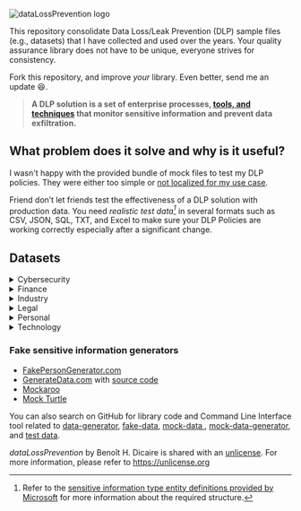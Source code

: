 ![dataLossPrevention logo](https://github.com/bhdicaire/dataLossPrevention/raw/master/logo.png)

This repository consolidate Data Loss/Leak Prevention (DLP) sample files (e.g., datasets) that I have collected and used over the years. Your quality assurance library does not have to be unique, everyone strives for consistency. 

Fork this repository, and improve _your_ library. Even better, send me an update :laughing:.

> **A DLP solution is a set of enterprise processes, [tools, and techniques](techniques.md) that monitor sensitive information and prevent data exfiltration.**

## What problem does it solve and why is it useful?

I wasn't happy with the provided bundle of mock files to test my DLP policies. They were either too simple or [not localized for my use case](dataSets/README.md#Localization).

Friend don’t let friends test the effectiveness of a DLP solution with production data. You need _realistic test data[^1]_ in several formats such as CSV, JSON, SQL, TXT, and Excel to make sure your DLP Policies are working correctly especially after a significant change. 

[^1]: Refer to the [sensitive information type entity definitions provided by Microsoft](https://docs.microsoft.com/en-us/microsoft-365/compliance/sensitive-information-type-entity-definitions?view=o365-worldwide) for more information about the required structure.

## Datasets

<details>
<summary>Cybersecurity</summary>
<br>
Items:
  * password/ shadow
  * ldap
  
Compliance:
  * To be defined
  
</details>
<details>
<summary>Finance</summary>
<br>
Items:
  * Credit card number (CCN)
  
Compliance:
  * PCI
  
</details>
<details>
<summary>Industry</summary>
<br>
Items:
  * [Pharmaceutical product documents by Brian Reid](https://c7solutions.com/2014/04/dlp-templates)
  * NDA
  
Compliance:
  * To be defined
  
</details>
<details>
<summary>Legal</summary>
<br>
Items:
  * Contract
  * NDA
  
Compliance:
  * To be defined
  
</details>
<details>
<summary>Personal</summary>
<br>
Items:
  * PII
  * PHI
 
 
| File Name   | Description |
| :-- |:-- | 
|[lastName.US.txt](personal/lastName.US.txt)| Last names occurring 100 or more times from the [US Census Bureau (up to the year 2000)](https://www.census.gov/topics/population/genealogy/data/2000_surnames.html) Because of a 72-year restriction on access to the _full_ Census, the most recent year available is 1950, released on April 1, 2022. |

The datasets are identified with the [country ISO code](dataSets/README.md#Localization).

Compliance:
  * GDPR

</details>
<details>
<summary>Technology</summary>
<br>
Items:
  * ldap
  * code
  
  
Compliance:
  * To be defined
  
</details>

### Fake sensitive information generators

* [FakePersonGenerator.com](http://www.fakepersongenerator.com/)
* [GenerateData.com](https://generatedata.com/) with [source code](https://github.com/benkeen/generatedata)
* [Mockaroo](https://www.mockaroo.com/)
* [Mock Turtle](https://mockturtle.net/)

You can also search on GitHub for library code and Command Line Interface tool related to [data-generator](https://github.com/topics/data-generator), [fake-data](https://github.com/topics/fake-data), [mock-data ](https://github.com/topics/mock-data), [mock-data-generator](https://github.com/topics/mock-data-generator), and [test data](https://github.com/topics/test-data).

_dataLossPrevention_ by Benoît H. Dicaire is shared with an [unlicense](LICENSE). For more information, please refer to <https://unlicense.org>
